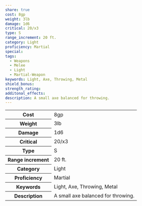 ```yaml
---
share: true
cost: 8gp
weight: 3lb
damage: 1d6
critical: 20/x3
type: S
range_increment: 20 ft.
category: Light
proficiency: Martial
special: 
tags:
  - Weapons
  - Melee
  - Light
  - Martial-Weapon
keywords: Light, Axe, Throwing, Metal
shield_bonus: 
strength_rating: 
additonal_effects: 
description: A small axe balanced for throwing.
---
```


<p><span style="overflow-x: auto;"><table><tbody><tr><th>Cost</th><td>8gp</td></tr><tr><th>Weight</th><td>3lb</td></tr><tr><th>Damage</th><td>1d6</td></tr><tr><th>Critical</th><td>20/x3</td></tr><tr><th>Type</th><td>S</td></tr><tr><th>Range increment</th><td>20 ft.</td></tr><tr><th>Category</th><td>Light</td></tr><tr><th>Proficiency</th><td>Martial</td></tr><tr><th>Keywords</th><td>Light, Axe, Throwing, Metal</td></tr><tr><th>Description</th><td>A small axe balanced for throwing.</td></tr></tbody></table></span></p>
